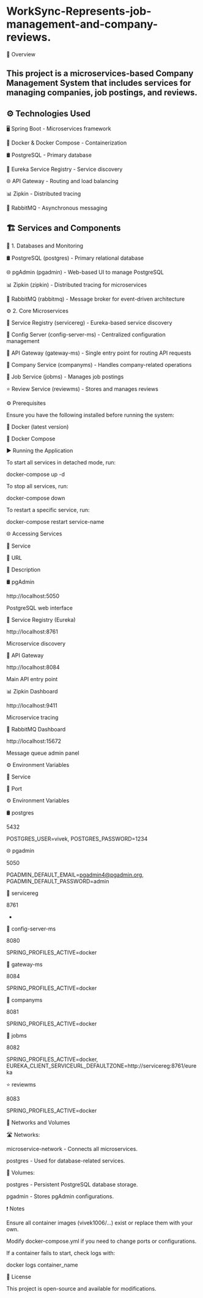 # WorkSync-Represents-job-management-and-company-reviews.
📝 Overview

This project is a microservices-based Company Management System that includes services for managing companies, job postings, and reviews.
--------------------------------------------------------------------------------------------------------------------------------------------------------------------------------------------------------
⚙️ Technologies Used
--------------------------------------------------------------------------------------------------------------------------------------------------------------------------------------------------------
🖥️ Spring Boot - Microservices framework

🐳 Docker & Docker Compose - Containerization

🛢️ PostgreSQL - Primary database

📡 Eureka Service Registry - Service discovery

🌐 API Gateway - Routing and load balancing

📊 Zipkin - Distributed tracing

📩 RabbitMQ - Asynchronous messaging

🏗️ Services and Components
-------------------------------------------------------------------------------------------------------------------------------------------------------------------------------------------------------------------

🐄️ 1. Databases and Monitoring

🛢️ PostgreSQL (postgres) - Primary relational database

🌐 pgAdmin (pgadmin) - Web-based UI to manage PostgreSQL

📊 Zipkin (zipkin) - Distributed tracing for microservices

📩 RabbitMQ (rabbitmq) - Message broker for event-driven architecture

⚙️ 2. Core Microservices

📡 Service Registry (servicereg) - Eureka-based service discovery

🔧 Config Server (config-server-ms) - Centralized configuration management

🚪 API Gateway (gateway-ms) - Single entry point for routing API requests

🏢 Company Service (companyms) - Handles company-related operations

💼 Job Service (jobms) - Manages job postings

⭐ Review Service (reviewms) - Stores and manages reviews

⚙️ Prerequisites

Ensure you have the following installed before running the system:

🐳 Docker (latest version)

📜 Docker Compose

▶️ Running the Application

To start all services in detached mode, run:

docker-compose up -d

To stop all services, run:

docker-compose down

To restart a specific service, run:

docker-compose restart service-name

🌐 Accessing Services

📌 Service

🔗 URL

📝 Description

🛢️ pgAdmin

http://localhost:5050

PostgreSQL web interface

📡 Service Registry (Eureka)

http://localhost:8761

Microservice discovery

🚪 API Gateway

http://localhost:8084

Main API entry point

📊 Zipkin Dashboard

http://localhost:9411

Microservice tracing

📩 RabbitMQ Dashboard

http://localhost:15672

Message queue admin panel

⚙️ Environment Variables

📌 Service

📲 Port

⚙️ Environment Variables

🛢️ postgres

5432

POSTGRES_USER=vivek, POSTGRES_PASSWORD=1234

🌐 pgadmin

5050

PGADMIN_DEFAULT_EMAIL=pgadmin4@pgadmin.org, PGADMIN_DEFAULT_PASSWORD=admin

📡 servicereg

8761

-

🔧 config-server-ms

8080

SPRING_PROFILES_ACTIVE=docker

🚪 gateway-ms

8084

SPRING_PROFILES_ACTIVE=docker

🏢 companyms

8081

SPRING_PROFILES_ACTIVE=docker

💼 jobms

8082

SPRING_PROFILES_ACTIVE=docker, EUREKA_CLIENT_SERVICEURL_DEFAULTZONE=http://servicereg:8761/eureka

⭐ reviewms

8083

SPRING_PROFILES_ACTIVE=docker

🔗 Networks and Volumes

🛣️ Networks:

microservice-network - Connects all microservices.

postgres - Used for database-related services.

💾 Volumes:

postgres - Persistent PostgreSQL database storage.

pgadmin - Stores pgAdmin configurations.

❗ Notes

Ensure all container images (vivek1006/...) exist or replace them with your own.

Modify docker-compose.yml if you need to change ports or configurations.

If a container fails to start, check logs with:

docker logs container_name

📜 License

This project is open-source and available for modifications.



